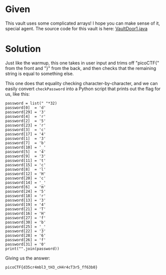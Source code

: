# Given
This vault uses some complicated arrays! 
I hope you can make sense of it, special agent. 
The source code for this vault is here: 
[VaultDoor1.java](https://jupiter.challenges.picoctf.org/static/29b91e638ccbd76aaa8c0462d1c64d8d/VaultDoor1.java)

# Solution
Just like the warmup, this one takes in user input and trims off "picoCTF{" from the front and "}" from the back,
and then checks that the remaining string is equal to something else.

This one does that equality checking character-by-character,
and we can easily convert `checkPassword` into a Python script that prints out the flag for us, like this:
```
password = list(" "*32)
password[0]  = 'd'
password[29] = '3'
password[4]  = 'r'
password[2]  = '5'
password[23] = 'r'
password[3]  = 'c'
password[17] = '4'
password[1]  = '3'
password[7]  = 'b'
password[10] = '_'
password[5]  = '4'
password[9]  = '3'
password[11] = 't'
password[15] = 'c'
password[8]  = 'l'
password[12] = 'H'
password[20] = 'c'
password[14] = '_'
password[6]  = 'm'
password[24] = '5'
password[18] = 'r'
password[13] = '3'
password[19] = '4'
password[21] = 'T'
password[16] = 'H'
password[27] = 'f'
password[30] = 'b'
password[25] = '_'
password[22] = '3'
password[28] = '6'
password[26] = 'f'
password[31] = '0'
print("".join(password))
```

Giving us the answer:
```
picoCTF{d35cr4mbl3_tH3_cH4r4cT3r5_ff63b0}
```
